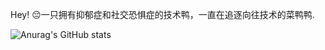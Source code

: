 Hey!
  😔一只拥有抑郁症和社交恐惧症的技术鸭，一直在追逐向往技术的菜鸭鸭.

![Anurag's GitHub stats](https://github-readme-stats.vercel.app/api?username=kikulo&show_icons=true&theme=radical)
